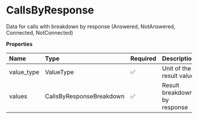 # CallsByResponse

Data for calls with breakdown by response (Answered, NotAnswered, Connected, NotConnected)

**Properties**

| Name       | Type                     | Required | Description                  |
| :--------- | :----------------------- | :------- | :--------------------------- |
| value_type | ValueType                | ✅       | Unit of the result value     |
| values     | CallsByResponseBreakdown | ✅       | Result breakdown by response |

<!-- This file was generated by liblab | https://liblab.com/ -->
